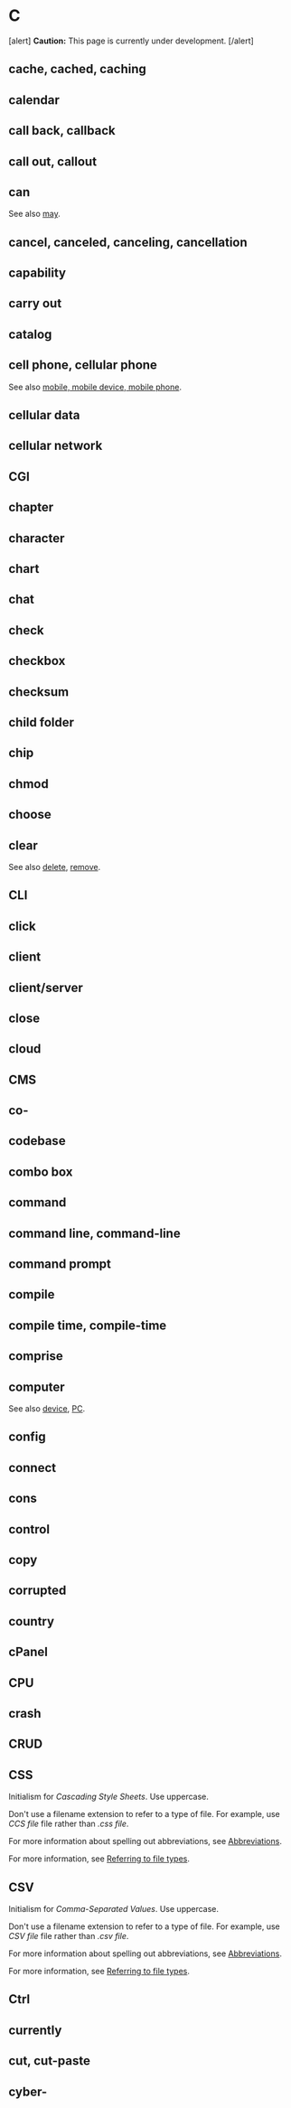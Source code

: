 # C

[alert] **Caution:** This page is currently under development. [/alert]

## cache, cached, caching
## calendar
## call back, callback
## call out, callout
## can


See also [may]().

## cancel, canceled, canceling, cancellation
## capability
## carry out
## catalog
## cell phone, cellular phone


See also [mobile, mobile device, mobile phone]().

## cellular data
## cellular network
## CGI
## chapter
## character
## chart
## chat
## check
## checkbox
## checksum
## child folder
## chip
## chmod
## choose
## clear


See also [delete](https://make.wordpress.org/docs/style-guide/word-list/d/#delete), [remove](https://make.wordpress.org/docs/style-guide/word-list/r/#remove).

## CLI
## click
## client
## client/server
## close
## cloud
## CMS
## co-
## codebase
## combo box
## command
## command line, command-line
## command prompt
## compile
## compile time, compile-time
## comprise
## computer


See also [device](), [PC](https://make.wordpress.org/docs/style-guide/word-list/p/#pc).

## config
## connect
## cons
## control
## copy
## corrupted
## country
## cPanel
## CPU
## crash
## CRUD
## CSS

Initialism for *Cascading Style Sheets*. Use uppercase.

Don't use a filename extension to refer to a type of file. For example, use *CCS file* file rather than *.css file*.

For more information about spelling out abbreviations, see [Abbreviations](https://make.wordpress.org/docs/style-guide/language-grammar/abbreviations/).

For more information, see [Referring to file types](https://make.wordpress.org/docs/style-guide/formatting/filenames/#referring-to-file-types).

## CSV

Initialism for *Comma-Separated Values*. Use uppercase.

Don't use a filename extension to refer to a type of file. For example, use *CSV file* file rather than *.csv file*.

For more information about spelling out abbreviations, see [Abbreviations](https://make.wordpress.org/docs/style-guide/language-grammar/abbreviations/).

For more information, see [Referring to file types](https://make.wordpress.org/docs/style-guide/formatting/filenames/#referring-to-file-types).

## Ctrl
## currently
## cut, cut-paste
## cyber-
